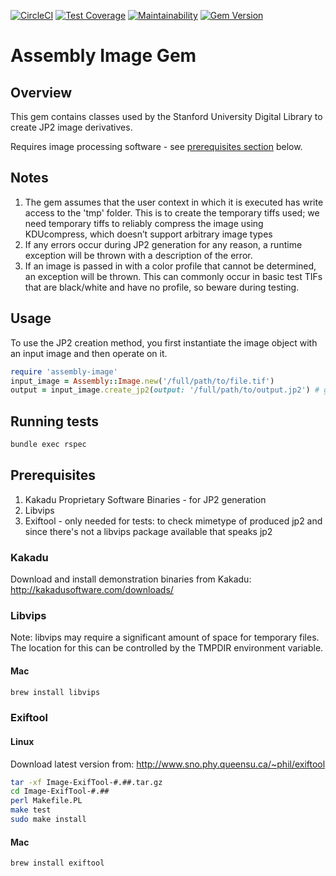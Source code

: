 [![CircleCI](https://circleci.com/gh/sul-dlss/assembly-image/tree/main.svg?style=svg)](https://circleci.com/gh/sul-dlss/assembly-image/tree/main)
[![Test Coverage](https://api.codeclimate.com/v1/badges/5bcd886bed28b1979ac0/test_coverage)](https://codeclimate.com/github/sul-dlss/assembly-image/test_coverage)
[![Maintainability](https://api.codeclimate.com/v1/badges/5bcd886bed28b1979ac0/maintainability)](https://codeclimate.com/github/sul-dlss/assembly-image/maintainability)
[![Gem Version](https://badge.fury.io/rb/assembly-image.svg)](https://badge.fury.io/rb/assembly-image)

# Assembly Image Gem

## Overview
This gem contains classes used by the Stanford University Digital Library to create JP2 image derivatives.

Requires image processing software - see [prerequisites section](#prerequisites) below.

## Notes

1. The gem assumes that the user context in which it is executed has write access to the 'tmp' folder.
This is to create the temporary tiffs used;  we need temporary tiffs to reliably compress the image using KDUcompress, which doesn’t support arbitrary image types
2. If any errors occur during JP2 generation for any reason, a runtime exception will be thrown with a description of the error.
3. If an image is passed in with a color profile that cannot be determined, an exception will be thrown. This can commonly occur in basic test TIFs that are black/white and have no profile, so beware during testing.

## Usage

To use the JP2 creation method, you first instantiate the image object with an input image and then operate on it.

```ruby
require 'assembly-image'
input_image = Assembly::Image.new('/full/path/to/file.tif')
output = input_image.create_jp2(output: '/full/path/to/output.jp2') # generate a new JP2 in the specified location
```

## Running tests

```bash
bundle exec rspec
```

## Prerequisites

1. Kakadu Proprietary Software Binaries - for JP2 generation
1. Libvips
1. Exiftool - only needed for tests:  to check mimetype of produced jp2 and since there's not a libvips package available that speaks jp2

### Kakadu

Download and install demonstration binaries from Kakadu:
http://kakadusoftware.com/downloads/

### Libvips
Note: libvips may require a significant amount of space for temporary files. The location for this can be controlled by the TMPDIR environment variable.

#### Mac

```bash
brew install libvips
```

### Exiftool

#### Linux
Download latest version from: http://www.sno.phy.queensu.ca/~phil/exiftool

```bash
tar -xf Image-ExifTool-#.##.tar.gz
cd Image-ExifTool-#.##
perl Makefile.PL
make test
sudo make install
```

#### Mac
```bash
brew install exiftool
```
